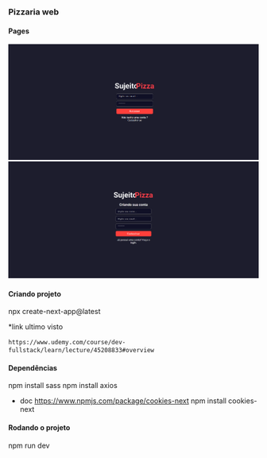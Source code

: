 ### Pizzaria web

#### Pages
<img src="./screens/page1.png" alt="não carregou a imagem">
<img src="./screens/page2.png" alt="não carregou a imagem">

#### Criando projeto
npx create-next-app@latest

*link ultimo visto
```
https://www.udemy.com/course/dev-fullstack/learn/lecture/45208833#overview
```

#### Dependências
npm install sass
npm install axios

* doc 
https://www.npmjs.com/package/cookies-next
npm install cookies-next

#### Rodando o projeto
npm run dev

